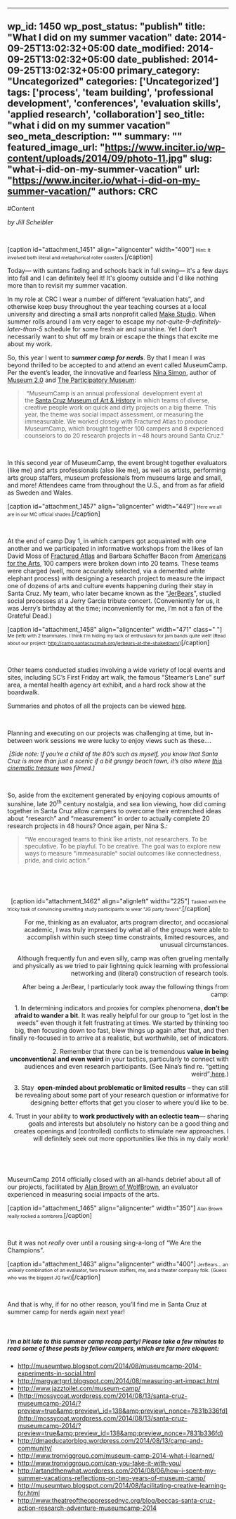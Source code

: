 
---
wp_id: 1450
wp_post_status: "publish" 
title: "What I did on my summer vacation"
date: 2014-09-25T13:02:32+05:00
date_modified: 2014-09-25T13:02:32+05:00
date_published: 2014-09-25T13:02:32+05:00
primary_category: "Uncategorized"
categories: ['Uncategorized'] 
tags: ['process', 'team building', 'professional development', 'conferences', 'evaluation skills', 'applied research', 'collaboration']
seo_title: "what i did on my summer vacation"
seo_meta_description: ""
summary: ""
featured_image_url: "https://www.inciter.io/wp-content/uploads/2014/09/photo-11.jpg"
slug: "what-i-did-on-my-summer-vacation"
url: "https://www.inciter.io/what-i-did-on-my-summer-vacation/"
authors: CRC
---

#Content

_by Jill Scheibler_

&nbsp;

[caption id="attachment_1451" align="aligncenter" width="400"]
 <span style="font-size: 8pt;">Hint: It involved both literal and metaphorical roller coasters.</span>[/caption]

Today— with suntans fading and schools back in full swing— it's a few days into fall and I can definitely feel it! It's gloomy outside and I'd like nothing more than to revisit my summer vacation.

In my role at CRC I wear a number of different “evaluation hats”, and otherwise keep busy throughout the year teaching courses at a local university and directing a small arts nonprofit called <a href="http://make-studio.org" target="_blank">Make Studio</a>. When summer rolls around I am very eager to escape my _not-quite-9-definitely-later-than-5_ schedule for some fresh air and sunshine. Yet I don’t necessarily want to shut off my brain or escape the things that excite me about my work.

So, this year I went to ___summer camp for nerds___. By that I mean I was beyond thrilled to be accepted to and attend an event called MuseumCamp. Per the event’s leader, the innovative and fearless&nbsp;<a href="http://www.smithsonianmag.com/40th-anniversary/nina-simon-museum-visionary-642778/?no-ist" target="_blank">Nina Simon</a>, author of<a href="http://museumtwo.blogspot.com" target="_blank"> Museum 2.0</a> and <a href="http://www.participatorymuseum.org" target="_blank">The Participatory Museum</a>:
>  <span style="font-size: 10pt;">&nbsp;"MuseumCamp is an annual professional &nbsp;development event at the&nbsp;<a href="http://www.santacruzmah.org" target="_blank">Santa Cruz Museum of Art &amp; History</a>&nbsp;in which teams of diverse, creative people work on quick and dirty projects on a big theme. This year, the theme was social impact assessment, or measuring the immeasurable. We worked closely with Fractured Atlas to produce MuseumCamp, which brought together 100 campers and 8 experienced counselors to do 20 research projects in ~48 hours around Santa Cruz."</span>

&nbsp;

In this second year of MuseumCamp, the event brought together evaluators (like me) and arts professionals (also like me), as well as artists, performing arts group staffers, museum professionals from museums large and small, and more! Attendees came from throughout the U.S., and from as far afield as Sweden and Wales.

[caption id="attachment_1457" align="aligncenter" width="449"]
 <span style="font-size: 8pt;">Here we all are in our MC official shades.</span>[/caption]

&nbsp;

At the end of camp Day 1, in which campers got acquainted with one another and we participated in informative workshops from the likes of Ian David Moss of <a href="http://www.fracturedatlas.org" target="_blank">Fractured Atlas</a> and Barbara Schaffer Bacon from <a href="http://www.americansforthearts.org" target="_blank">Americans for the Arts</a>, 100 campers were broken down into 20 teams. These teams were charged (well, more accurately selected, via a demented white elephant process) with designing a research project to measure the impact one of dozens of arts and culture events happening during their stay in Santa Cruz. My team, who later became known as the “<a href="http://camp.santacruzmah.org/jerbears-at-the-shakedown/" target="_blank">JerBears</a>”, studied social processes at a Jerry Garcia tribute concert. (Conveniently for us, it was Jerry’s birthday at the time; inconveniently for me, I’m not a fan of the Grateful Dead.)

[caption id="attachment_1458" align="aligncenter" width="471" class=" "]
 <span style="font-size: 8pt;">Me (left)&nbsp;with 2 teammates. I think I'm hiding my lack of enthusiasm for jam bands quite well! (Read about our project: <a href="http://camp.santacruzmah.org/jerbears-at-the-shakedown/" target="_blank">http://camp.santacruzmah.org/jerbears-at-the-shakedown/</a>)</span>[/caption]

&nbsp;

Other teams conducted studies involving a wide variety of local events and sites, including SC’s First Friday art walk, the famous “Steamer’s Lane” surf area, a mental health agency art exhibit, and a hard rock show at the boardwalk.

Summaries and photos of all the projects can be viewed <a href="http://camp.santacruzmah.org/category/past-camps/" target="_blank">here</a>.

&nbsp;

Planning and executing&nbsp;on our projects was challenging at time, but in-between work sessions we were lucky&nbsp;to enjoy views such as these....

<p style="text-align: left;"><span style="font-size: 10pt;">&nbsp;<em>[Side note: If you’re a child of the 80’s such as myself, you know that Santa Cruz is more than just a scenic if a bit grungy beach town, it’s also where&nbsp;<a href="https://www.youtube.com/watch?v=U_lwtRMg0ts" target="_blank">this cinematic treasure</a>&nbsp;was filmed.]</em></span></p>

&nbsp;

So, aside from the excitement generated by enjoying copious amounts of sunshine, late 20<sup>th</sup> century nostalgia, and sea lion viewing, how did coming together in Santa Cruz allow campers to overcome their entrenched ideas about “research” and “measurement” in order to actually complete 20 research projects in 48 hours? Once again, per Nina S.:
>  <span style="font-size: 10pt;">“We encouraged teams to think like artists, not researchers. To be speculative. To be playful. To be creative. The goal was to explore new ways to measure "immeasurable" social outcomes like connectedness, pride, and civic action.”</span>&nbsp;&nbsp;&nbsp;
[caption id="attachment_1462" align="alignleft" width="225"]
 <span style="font-size: 8pt;">Tasked with the tricky task of convincing unwitting study participants to wear "JG party favors".</span>[/caption]
<p style="text-align: right;">&nbsp;For me, thinking as an evaluator, arts program director, and occasional academic, I was truly impressed by what all of the groups were able to accomplish within such steep time constraints, limited resources, and unusual circumstances.</p>
<p style="text-align: right;">Although frequently fun and even silly, camp was often grueling mentally and physically as we tried to pair lightning quick learning with professional networking and (literal) construction of research tools.</p>
<p style="text-align: right;">After being a JerBear, I particularly took away the following things from camp:</p>
<p style="text-align: right;">1. In determining indicators and proxies for complex phenomena, <strong>don’t be afraid to wander a bit</strong>. It was really helpful for our group to “get lost in the weeds” even though it felt frustrating at times. We started by thinking too big, then focusing down too fast, blew things up again after that, and then finally re-focused in to arrive at a realistic, but worthwhile, set of indicators.</p>
<p style="text-align: right;">2. Remember that there can be is tremendous <strong>value in being unconventional and even weird</strong> in your tactics, particularly to connect with audiences and even research participants. (See Nina’s find re. “getting weird”<a href="http://artsmarketing.org/resources/ebooks/lets-get-weird" target="_blank"> here</a>.)</p>
<p style="text-align: right;">&nbsp;3. Stay &nbsp;<strong>open-minded about problematic or limited results</strong> – they can still be revealing about some part of your research question or informative for designing better efforts that get you closer to where you’d like to be.</p>
<p style="text-align: right;">4. Trust in your ability to <strong>work productively with an eclectic team</strong>— sharing goals and interests but absolutely no history can be a good thing and creates openings and (controlled) conflicts to stimulate new approaches. I will definitely&nbsp;seek out more opportunities like this in my daily work!</p>

&nbsp;

&nbsp;
<p style="text-align: left;">MuseumCamp 2014 officially closed with an all-hands debrief about all of our projects, facilitated by <a href="http://wolfbrown.com/people/alan-brown" target="_blank">Alan Brown of WolfBrown</a>, an evaluator experienced in measuring social impacts of the arts.</p>



[caption id="attachment_1465" align="aligncenter" width="350"]
 <span style="font-size: 8pt;">Alan Brown really rocked a sombrero.</span>[/caption]

&nbsp;
<p style="text-align: left;">But it was not <em>really</em> over until a rousing sing-a-long of “We Are the Champions”.</p>



[caption id="attachment_1463" align="aligncenter" width="400"]
 <span style="font-size: 8pt;">JerBears... an unlikely combination of an evaluator, two museum staffers, me, and a theater company folk. (Guess who was the biggest JG fan!)</span>[/caption]

&nbsp;

And that is why, if for no other reason, you’ll find me in Santa Cruz at summer camp for nerds again next year!

&nbsp;
#### 
##### <span style="font-size: 10pt;">_I’m a bit late to this summer camp recap party! Please take a few minutes to read some of these posts by fellow campers, which are far more eloquent:_</span>
*   <http://museumtwo.blogspot.com/2014/08/museumcamp-2014-experiments-in-social.html>
*   <http://margyartgrrl.blogspot.com/2014/08/measuring-art-impact.html>
*   <a href="http://www.jazztoilet.com/museum-camp/" target="_blank">http://www.jazztoilet.com/museum-camp/</a>
*   [http://mossycoat.wordpress.com/2014/08/13/santa-cruz-museumcamp-2014/?preview=true&amp;preview\_id=138&amp;preview\_nonce=7831b336fd](http://mossycoat.wordpress.com/2014/08/13/santa-cruz-museumcamp-2014/?preview=true&amp;preview_id=138&amp;preview_nonce=7831b336fd)
*   <http://dmaeducatorblog.wordpress.com/2014/08/13/camp-and-community/>
*   <http://www.tronviggroup.com/museum-camp-2014-what-i-learned/>
*   <http://www.tronviggroup.com/can-you-take-it-with-you/>
*   <a href="http://artandthenwhat.wordpress.com/2014/08/06/how-i-spent-my-summer-vacations-reflections-on-two-years-of-museum-camp/" target="_blank">http://artandthenwhat.wordpress.com/2014/08/06/how-i-spent-my-summer-vacations-reflections-on-two-</a><a href="http://artandthenwhat.wordpress.com/2014/08/06/how-i-spent-my-summer-vacations-reflections-on-two-years-of-museum-camp/" target="_blank">years-of-museum-camp/</a>
*   <a href="http://museumtwo.blogspot.com/2014/08/facilitating-creative-learning-for.html" target="_blank">http://museumtwo.blogspot.com/2014/08/facilitating-creative-learning-for.html</a>
*   <http://www.theatreoftheoppressednyc.org/blog/beccas-santa-cruz-action-research-adventure-museumcamp-2014>

&nbsp;

&nbsp;

&nbsp;

